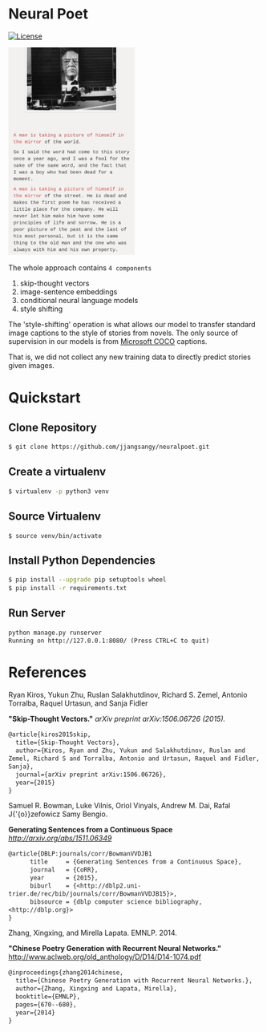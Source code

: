 # Neural Poet

[![License][license badge]][license]

<img src="content/man-picture-mirror.jpg" display="block" text-align="center" width="50%"></img>

The whole approach contains `4 components`

1.  skip-thought vectors
2.  image-sentence embeddings
3.  conditional neural language models
4.  style shifting

The 'style-shifting' operation is what allows our model to transfer standard image captions to the style of stories from novels. The only source of supervision in our models is from [Microsoft COCO](http://mscoco.org/) captions.

That is, we did not collect any new training data to directly predict stories given images.

# Quickstart

## Clone Repository

```sh
$ git clone https://github.com/jjangsangy/neuralpoet.git
```

## Create a virtualenv

```sh
$ virtualenv -p python3 venv
```

## Source Virtualenv

    $ source venv/bin/activate

## Install Python Dependencies

```sh
$ pip install --upgrade pip setuptools wheel
$ pip install -r requirements.txt
```

## Run Server

    python manage.py runserver
    Running on http://127.0.0.1:8080/ (Press CTRL+C to quit)

# References

Ryan Kiros, Yukun Zhu, Ruslan Salakhutdinov, Richard S. Zemel, Antonio Torralba, Raquel Urtasun, and Sanja Fidler

**"Skip-Thought Vectors."** _arXiv preprint arXiv:1506.06726 (2015)._

    @article{kiros2015skip,
      title={Skip-Thought Vectors},
      author={Kiros, Ryan and Zhu, Yukun and Salakhutdinov, Ruslan and Zemel, Richard S and Torralba, Antonio and Urtasun, Raquel and Fidler, Sanja},
      journal={arXiv preprint arXiv:1506.06726},
      year={2015}
    }

Samuel R. Bowman, Luke Vilnis, Oriol Vinyals, Andrew M. Dai, Rafal J{'{o}}zefowicz Samy Bengio.

**Generating Sentences from a Continuous Space** _<http://arxiv.org/abs/1511.06349>_

    @article{DBLP:journals/corr/BowmanVVDJB1
          title     = {Generating Sentences from a Continuous Space},
          journal   = {CoRR},
          year      = {2015},
          biburl    = {<http://dblp2.uni-trier.de/rec/bib/journals/corr/BowmanVVDJB15}>,
          bibsource = {dblp computer science bibliography, <http://dblp.org}>
    }

Zhang, Xingxing, and Mirella Lapata. EMNLP. 2014.

**"Chinese Poetry Generation with Recurrent Neural Networks."** <http://www.aclweb.org/old_anthology/D/D14/D14-1074.pdf>

    @inproceedings{zhang2014chinese,
      title={Chinese Poetry Generation with Recurrent Neural Networks.},
      author={Zhang, Xingxing and Lapata, Mirella},
      booktitle={EMNLP},
      pages={670--680},
      year={2014}
    }

[license]: https://raw.githubusercontent.com/jjangsangy/neuralpoet/master/LICENSE "License"

[license badge]: https://img.shields.io/pypi/l/coverage.svg "Apache 2.0 Badge"

[story]: content/man-picture-mirror.jpg

[samim]: https://medium.com/@samim/generating-stories-about-images-d163ba41e4ed

[chinese poetry]: http://www.aclweb.org/old_anthology/D/D14/D14-1074.pdf
